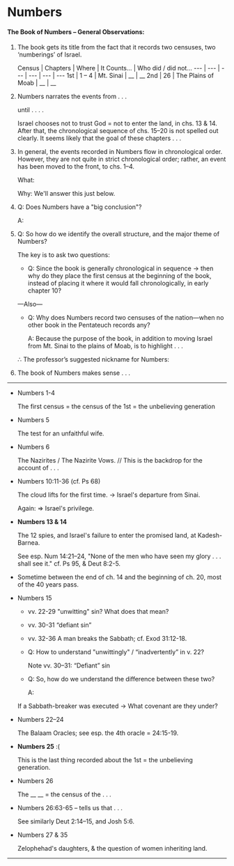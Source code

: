 
# Numbers

#### The Book of Numbers – General Observations:

1. The book gets its title from the fact that it records two censuses, two ‘numberings’ of Israel.

   Census | Chapters | Where | It Counts&hellip; | Who did / did not&hellip;
   --- | --- | --- | --- | --- | ---
   1st | 1 – 4 | Mt. Sinai | __ | __
   2nd | 26 | The Plains of Moab | __ | __

2. Numbers narrates the events from . . .

   until . . . .

   Israel chooses not to trust God = not to enter the land, in chs. 13 & 14. After that, the chronological sequence of chs. 15–20 is not spelled out clearly. It seems likely that the goal of these chapters . . .

3. In general, the events recorded in Numbers flow in chronological order. However, they are not quite in strict chronological order; rather, an event has been moved to the front, to chs. 1–4.

   What:

   Why: We'll answer this just below.

4. Q: Does Numbers have a "big conclusion"?

   A:

5. Q: So how do we identify the overall structure, and the major theme of Numbers?

   The key is to ask two questions:

   - Q: Since the book is generally chronological in sequence → then why do they place the first census at the beginning of the book, instead of placing it where it would fall chronologically, in early chapter 10?

   —Also—

   - Q: Why does Numbers record two censuses of the nation—when no other book in the Pentateuch records any?

      A: Because the purpose of the book, in addition to moving Israel from Mt. Sinai to the plains of Moab, is to highlight . . .

   ∴ The professor’s suggested nickname for Numbers:

6. The book of Numbers makes sense . . .

<hr class='section' />

- Numbers 1-4

  The first census = the census of the 1st = the unbelieving generation

- Numbers 5

  The test for an unfaithful wife.

- Numbers 6

  The Nazirites / The Nazirite Vows. // This is the backdrop for the account of . . .

- Numbers 10:11-36 (cf. Ps 68)

  The cloud lifts for the first time. → Israel's departure from Sinai.

  Again: ⇒ Israel's privilege.

- **Numbers 13 & 14**

  The 12 spies, and Israel's failure to enter the promised land, at Kadesh-Barnea.

  See esp. Num 14:21–24, "None of the men who have seen my glory . . . shall see it." cf. Ps 95, & Deut 8:2-5.

- Sometime between the end of ch. 14 and the beginning of ch. 20, most of the 40 years pass.

- Numbers 15

  - vv. 22-29 "unwitting" sin? What does that mean?
  - vv. 30-31 “defiant sin”
  - vv. 32-36 A man breaks the Sabbath; cf. Exod 31:12-18.

  - Q: How to understand "unwittingly" / “inadvertently” in v. 22?

    Note vv. 30–31: “Defiant” sin

  - Q: So, how do we understand the difference between these two?

    A:

  If a Sabbath-breaker was executed → What covenant are they under?

- Numbers 22–24

  The Balaam Oracles; see esp. the 4th oracle = 24:15-19.

- **Numbers 25** :(

  This is the last thing recorded about the 1st = the unbelieving generation.

- Numbers 26

  The __ __ = the census of the . . .

- Numbers 26:63-65 – tells us that . . .

  See similarly Deut 2:14–15, and Josh 5:6.

- Numbers 27 & 35

  Zelophehad's daughters, & the question of women inheriting land.

<hr class='logo' />

